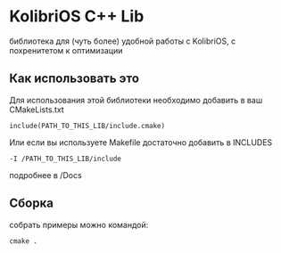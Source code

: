 KolibriOS C++ Lib
===

библиотека для (чуть более) удобной работы с KolibriOS, с похренитетом к оптимизации

Как использовать это
---

Для использования этой библиотеки необходимо добавить в ваш CMakeLists.txt

```
include(PATH_TO_THIS_LIB/include.cmake)
```

Или если вы используете Makefile достаточно добавить в INCLUDES 
```
-I /PATH_TO_THIS_LIB/include
```

подробнее в /Docs

Сборка
---
собрать примеры можно командой:
```
cmake .
```
